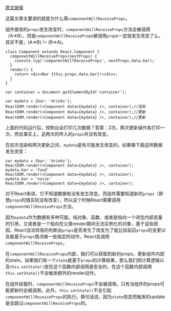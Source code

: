 [原文链接](https://reactjs.org/blog/2016/01/08/A-implies-B-does-not-imply-B-implies-A.html)

这篇文章主要讲的就是为什么需`componentWillReceiveProps`。

组件接收的`props`发生改变时，`componentWillReceiveProps`方法会被调用（A=>B），但是`componentWillReceiveProp`s被调用`prop`s一定就发生改变了么，其实不是，(A=>B) != (B=>A)。

```react
class Component extends React.Component {
  componentWillReceiveProps(nextProps) {
    console.log('componentWillReceiveProps', nextProps.data.bar);
  }
  render() {
    return <div>Bar {this.props.data.bar}!</div>;
  }
}

var container = document.getElementById('container');

var mydata = {bar: 'drinks'};
ReactDOM.render(<Component data={mydata} />, container);//渲染
ReactDOM.render(<Component data={mydata} />, container);//更新
ReactDOM.render(<Component data={mydata} />, container);//更新
```

上面的代码运行后，控制台会打印几次数据？答案：2次。两次更新操作各打印一次，而且事实上，这两次的传入的`props`并没有改变。



在初次渲染和两次更新之间，`mydata`是有可能发生改变的，如果像下面这样数据发生突变：

```react
var mydata = {bar: 'drinks'};
ReactDOM.render(<Component data={mydata} />, container);
mydata.bar = 'food'
ReactDOM.render(<Component data={mydata} />, container);
mydata.bar = 'noise'
ReactDOM.render(<Component data={mydata} />, container);
```

对于React来讲，它不知道数据有没有发生改变。而组件需要知道新的`props`（即使`props`的值实际没有改变），所以这个时候React需要调用`componentWillReceiveProps`方法。

因为`mydata`作为数据有多种可能，纯对象、函数、或者是指向一个闭包内部变量的引用，又或者是一个指向在父类render期间无法实例化的对象，基于这些原因，React没法轻易的判断出`props`是否发生了改变为了能比较前后`props`的变更以及能基于`props`情况做一些指定的动作，React会调用`componentWillReceiveProps`。

在`componentWillReceiveProps`内部，我们可以获取到新的props，更新组件内部的state。如果我们有一个`state`是基于`props`的计算结果，那么我们把计算逻辑以及`this.setState()`放在这个函数内部调用是安全的，在这个函数内部调用`this.setState()`不会触发额外的render动作。

在组件挂载时，`componentWillReceiveProps`不会被调用。只有当组件的props可能更新时会被调用。此外，`this.setState()`不会引起`componentWillReceiveProps`的执行。换句话说，因为`state`改变而触发的update是会跳过`componentWillReceiveProps`的。